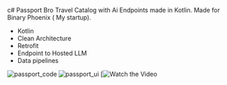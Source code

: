 c# Passport Bro 
Travel Catalog with Ai Endpoints made in Kotlin. Made for Binary Phoenix ( My startup). 

- Kotlin
- Clean Architecture 
- Retrofit
- Endpoint to Hosted LLM 
- Data pipelines

![passport_code](https://github.com/TheFenixfx/Passport-Bro/assets/5826165/f3b506ea-c0ed-4eb8-8d2c-106322834c79)
![passport_ui](https://github.com/TheFenixfx/Passport-Bro/assets/5826165/247dabcc-9ba9-429e-97ee-f07256044a66)
[![Watch the Video](https://www.youtube.com/watch?v=k5qUyoJ8bEg](https://youtu.be/mRCjfxAF8kc)https://youtu.be/mRCjfxAF8kc)
